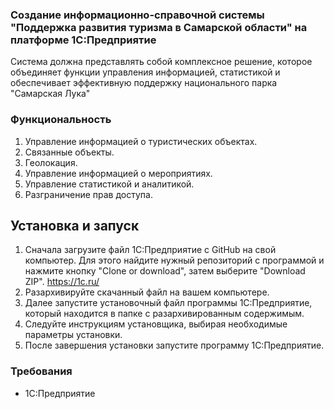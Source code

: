 ### Создание информационно-справочной системы "Поддержка развития туризма в Самарской области" на платформе 1С:Предприятие
Система должна представлять собой комплексное решение, которое объединяет функции управления информацией, статистикой и обеспечивает эффективную поддержку национального парка "Самарская Лука"
### Функциональность
1. Управление информацией о туристических объектах.
2. Связанные объекты.
3. Геолокация.
4. Управление информацией о мероприятиях.
5. Управление статистикой и аналитикой.
6. Разграничение прав доступа.
## Установка и запуск
1. Сначала загрузите файл 1С:Предприятие с GitHub на свой компьютер. Для этого найдите нужный репозиторий с программой и нажмите кнопку "Clone or download", затем выберите "Download ZIP".
https://1c.ru/
3. Разархивируйте скачанный файл на вашем компьютере.
4. Далее запустите установочный файл программы 1С:Предприятие, который находится в папке с разархивированным содержимым.
5. Следуйте инструкциям установщика, выбирая необходимые параметры установки.
6. После завершения установки запустите программу 1С:Предприятие.

### Требования
- 1С:Предприятие
